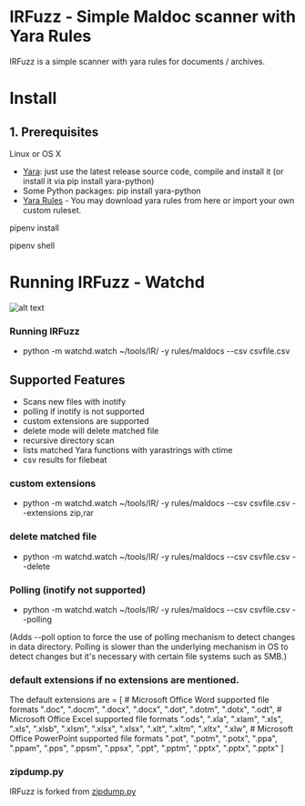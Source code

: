 # IRFuzz - Simple Maldoc scanner with Yara Rules

IRFuzz is a simple scanner with yara rules for documents / archives.

# Install

## 1. Prerequisites

Linux or OS X
- [Yara](https://github.com/VirusTotal/yara/): just use the latest release source code, compile and install it (or install it via pip install yara-python)
- Some Python packages: pip install yara-python 
- [Yara Rules](https://github.com/Yara-Rules/rules) - You may download yara rules from here or import your own custom ruleset. 

pipenv install

pipenv shell

# Running IRFuzz - Watchd

![alt text](https://github.com/oxiqa/IRFuzz/raw/master/scanner.PNG)

### Running IRFuzz

- python -m watchd.watch ~/tools/IR/ -y rules/maldocs --csv csvfile.csv

## Supported Features

- Scans new files with inotify
- polling if inotify is not supported
- custom extensions are supported
- delete mode will delete matched file
- recursive directory scan
- lists matched Yara functions with yarastrings with ctime
- csv results for filebeat 

### custom extensions

-  python -m watchd.watch ~/tools/IR/ -y rules/maldocs --csv csvfile.csv --extensions zip,rar

### delete matched file 

- python -m watchd.watch ~/tools/IR/ -y rules/maldocs --csv csvfile.csv --delete

### Polling (inotify not supported)

- python -m watchd.watch ~/tools/IR/ -y rules/maldocs --csv csvfile.csv --polling 

(Adds --poll option to force the use of polling mechanism to detect changes in data directory. Polling is slower than the underlying mechanism in OS to detect changes but it's necessary with certain file systems such as SMB.)

### default extensions if no extensions are mentioned.

The default extensions are  = [
            # Microsoft Office Word supported file formats
            ".doc", ".docm", ".docx", ".docx", ".dot", ".dotm", ".dotx", ".odt",
            # Microsoft Office Excel supported file formats
            ".ods", ".xla", ".xlam", ".xls", ".xls", ".xlsb", ".xlsm", ".xlsx", ".xlsx", ".xlt", ".xltm", ".xltx", ".xlw",
            # Microsoft Office PowerPoint supported file formats
            ".pot", ".potm", ".potx", ".ppa", ".ppam", ".pps", ".ppsm", ".ppsx", ".ppt", ".pptm", ".pptx", ".pptx", ".pptx"
            ]
            


### zipdump.py 

IRFuzz is forked from [zipdump.py](https://github.com/DidierStevens/DidierStevensSuite/blob/master/zipdump.py)









